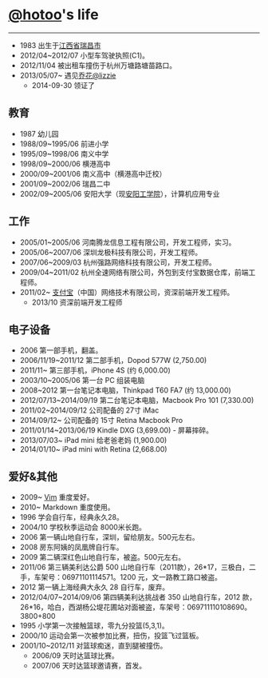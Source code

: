 
# [@hotoo](http://hotoo.me/)'s life

----

- 1983 出生于[江西省瑞昌市](http://baike.baidu.com/subview/15120/5666887.htm)
- 2012/04~2012/07 小型车驾驶执照(C1)。
- 2012/11/04 被出租车撞伤于杭州万塘路塘苗路口。
- 2013/05/07~ 遇见[乔花@lizzie](http://sunsetsunrising.com/)
  - 2014-09-30 领证了

## 教育

- 1987 幼儿园
- 1988/09~1995/06 前进小学
- 1995/09~1998/06 南义中学
- 1998/09~2000/06 横港高中
- 2000/09~2001/06 南义高中（横港高中迁校）
- 2001/09~2002/06 瑞昌二中
- 2002/09~2005/06 安阳大学（现[安阳工学院](http://www.ayit.edu.cn/)），计算机应用专业

## 工作

- 2005/01~2005/06 河南腾龙信息工程有限公司，开发工程师，实习。
- 2005/06~2007/06 深圳龙极科技有限公司，开发工程师。
- 2007/06~2009/03 杭州强路网络科技有限公司，开发工程师。
- 2009/04~2011/02 杭州全速网络有限公司，外包到支付宝数据仓库，前端工程师。
- 2011/02~ [支付宝](https://www.alipay.com/)（中国）网络技术有限公司，资深前端开发工程师。
  - 2013/10 资深前端开发工程师

## 电子设备

- 2006 第一部手机，翻盖。
- 2006/11/19~2011/12 第二部手机，Dopod 577W (2,750.00)
- 2011/11~ 第三部手机，iPhone 4S (约 6,000.00)
- 2003/10~2005/06 第一台 PC 组装电脑
- 2008~2012 第一台笔记本电脑，Thinkpad T60 FA7 (约 13,000.00)
- 2012/07/13~2014/09/19 第二台笔记本电脑，Macbook Pro 101 (7,330.00)
- 2011/02~2014/09/12 公司配备的 27寸 iMac
- 2014/09/12~ 公司配备的 15寸 Retina Macbook Pro
- 2011/01/14~2013/06/19 Kindle DXG (3,699.00) - 屏幕摔碎。
- 2013/07/03~ iPad mini 给老爸老妈 (1,900.00)
- 2014/01/10~ iPad mini with Retina (2,668.00)

## 爱好&其他

- 2009~ [Vim](http://www.vim.org/) 重度爱好。
- 2010~ Markdown 重度使用。
- 1996 学会自行车，经典永久28。
- 2004/10 学校秋季运动会 8000米长跑。
- 2006 第一辆山地自行车，深圳，留给朋友。500元左右。
- 2008 房东阿姨的凤凰牌自行车。
- 2009 第二辆深红色山地自行车，被盗。500元左右。
- 2011/06 第三辆美利达公爵 500 山地自行车（2011款），26*17，三极白，二手，车架号：06971101114571。1200 元，文一路教工路口被盗。
- 2012 第一辆上海经典大永久 28 自行车，废弃。
- 2012/04/07~2014/09/06 第四辆美利达挑战者 350 山地自行车，2012 款，26*16，哈白，西湖杨公堤花圃站对面被盗，车架号：069711110108690。3800+800
- 1995 小学第一次接触篮球，零九分投篮(5,3,1)。
- 2000/10 运动会第一次被参加比赛，扭伤，投篮飞过篮板。
- 2001/10~2012/11 对篮球痴迷，直到腿被撞伤。
  - 2006/09 天时达篮球比赛。
  - 2007/06 天时达篮球邀请赛，首发。
